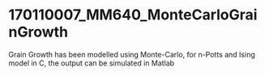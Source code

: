 # 170110007_MM640_MonteCarloGrainGrowth
Grain Growth has been modelled using Monte-Carlo, for n-Potts and Ising model in C, the output can be simulated in Matlab
